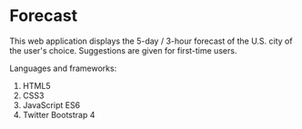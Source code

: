 # Forecast

This web application displays the 5-day / 3-hour forecast of the U.S. city of the user's choice. Suggestions are given for first-time users. 

Languages and frameworks:
1. HTML5
2. CSS3
3. JavaScript ES6
4. Twitter Bootstrap 4
